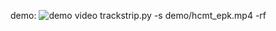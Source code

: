 demo:
![demo video](https://github.com/junmuta/easy_linescan/blob/main/demo/hcmt_epk_smol.gif?raw=true)
trackstrip.py -s demo/hcmt_epk.mp4 -rf 
